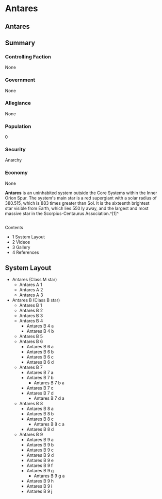 # Antares
## Antares

		

## Summary

### Controlling Faction

None

### Government

None

### Allegiance

None

### Population

0

### Security

Anarchy

### Economy

None

**Antares** is an uninhabited system outside the Core Systems within the Inner Orion Spur. The system's main star is a red supergiant with a solar radius of 380.515, which is 883 times greater than Sol. It is the sixteenth brightest star visible from Earth, which lies 550 ly away, and the largest and most massive star in the Scorpius-Centaurus Association.^[1]^

## 

Contents

- 1 System Layout
- 2 Videos
- 3 Gallery
- 4 References

## System Layout

- Antares (Class M star)
    - Antares A 1
    - Antares A 2
    - Antares A 3
- Antares B (Class B star)
    - Antares B 1
    - Antares B 2
    - Antares B 3
    - Antares B 4
        - Antares B 4 a
        - Antares B 4 b
    - Antares B 5
    - Antares B 6
        - Antares B 6 a
        - Antares B 6 b
        - Antares B 6 c
        - Antares B 6 d
    - Antares B 7
        - Antares B 7 a
        - Antares B 7 b
            - Antares B 7 b a
        - Antares B 7 c
        - Antares B 7 d
            - Antares B 7 d a
    - Antares B 8
        - Antares B 8 a
        - Antares B 8 b
        - Antares B 8 c
            - Antares B 8 c a
        - Antares B 8 d
    - Antares B 9
        - Antares B 9 a
        - Antares B 9 b
        - Antares B 9 c
        - Antares B 9 d
        - Antares B 9 e
        - Antares B 9 f
        - Antares B 9 g
            - Antares B 9 g a
        - Antares B 9 h
        - Antares B 9 i
        - Antares B 9 j